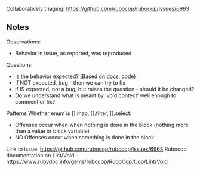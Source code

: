 Collaboratively triaging:
https://github.com/rubocop/rubocop/issues/6963


## Notes
Observations:
  - Behavior in issue, as reported, was reproduced

Questions:
  - Is the behavior expected? (Based on docs, code)
  - If NOT expected, bug - then we can try to fix
  - if IS expected, not a bug, but raises the question - should it be changed?
  - Do we understand what is meant by 'void context' well enough to comment or fix?
 
Patterns
Whether enum is [].map, [].filter, [].select:
- Offenses occur when when nothing is done in the block (nothing more than a value or block variable)
- NO Offenses occur when something is done in the block

Link to issue: https://github.com/rubocop/rubocop/issues/6963
Rubocop documentation on Lint/Void - https://www.rubydoc.info/gems/rubocop/RuboCop/Cop/Lint/Void
